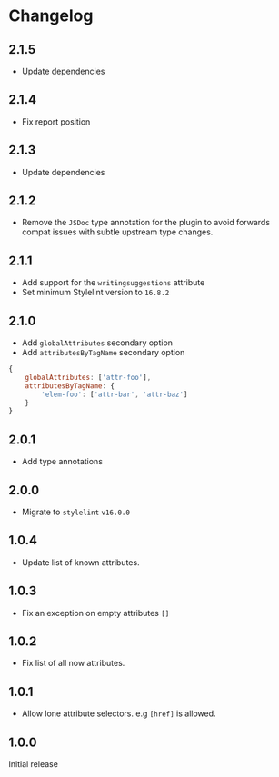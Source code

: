 # Changelog

## 2.1.5

- Update dependencies

## 2.1.4

- Fix report position

## 2.1.3

- Update dependencies

## 2.1.2

- Remove the `JSDoc` type annotation for the plugin to avoid forwards compat issues with subtle upstream type changes.

## 2.1.1

- Add support for the `writingsuggestions` attribute
- Set minimum Stylelint version to `16.8.2`

## 2.1.0

- Add `globalAttributes` secondary option
- Add `attributesByTagName` secondary option

```js
{
	globalAttributes: ['attr-foo'],
	attributesByTagName: {
		'elem-foo': ['attr-bar', 'attr-baz']
	}
}
```

## 2.0.1

- Add type annotations

## 2.0.0

 - Migrate to `stylelint` `v16.0.0`

## 1.0.4

- Update list of known attributes.

## 1.0.3

- Fix an exception on empty attributes `[]`

## 1.0.2

- Fix list of all now attributes.

## 1.0.1

- Allow lone attribute selectors. e.g `[href]` is allowed.

## 1.0.0

Initial release
